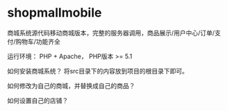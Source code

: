 # shopmallmobile
商城系统源代码移动商城版本，完整的服务器调用，商品展示/用户中心/订单/支付/购物车/功能齐全

运行环境：
PHP + Apache， PHP版本 >= 5.1

如何安装商城系统？
将src目录下的内容放到项目的根目录下即可。

如何修改为自己的商城，并替换成自己的商品？

如何设置自己的店铺？
